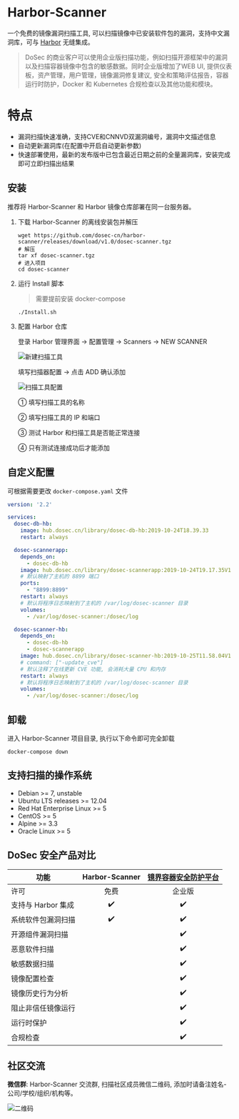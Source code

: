 # Harbor-Scanner

一个免费的镜像漏洞扫描工具, 可以扫描镜像中已安装软件包的漏洞，支持中文漏洞库，可与 [Harbor](https://github.com/goharbor/harbor) 无缝集成。

> DoSec 的商业客户可以使用企业版扫描功能，例如扫描开源框架中的漏洞以及扫描容器镜像中包含的敏感数据。同时企业版增加了WEB UI, 提供仪表板，资产管理，用户管理，镜像漏洞修复建议, 安全和策略评估报告，容器运行时防护，Docker 和 Kubernetes 合规检查以及其他功能和模块。

# 特点

* 漏洞扫描快速准确，支持CVE和CNNVD双漏洞编号，漏洞中文描述信息
* 自动更新漏洞库(在配置中开启自动更新参数)
* 快速部署使用，最新的发布版中已包含最近日期之前的全量漏洞库，安装完成即可立即扫描出结果

## 安装

推荐将 Harbor-Scanner 和 Harbor 镜像仓库部署在同一台服务器。

1. 下载 Harbor-Scanner 的离线安装包并解压

    ```shell
    wget https://github.com/dosec-cn/harbor-scanner/releases/download/v1.0/dosec-scanner.tgz
    # 解压
    tar xf dosec-scanner.tgz
    # 进入项目
    cd dosec-scanner
    ```

2. 运行 Install 脚本

    > 需要提前安装 docker-compose

    ```shell
    ./Install.sh
    ```

3. 配置 Harbor 仓库

    登录 Harbor 管理界面 -> 配置管理 -> Scanners -> NEW SCANNER

    ![新建扫描工具](http://img.dosec.cn/20191028115555.png)

    填写扫描器配置 -> 点击 ADD 确认添加

    ![扫描工具配置](http://img.dosec.cn/20191028154900.png)

    ① 填写扫描工具的名称

    ② 填写扫描工具的 IP 和端口

    ③ 测试 Harbor 和扫描工具是否能正常连接

    ④ 只有测试连接成功后才能添加

## 自定义配置

可根据需要更改 `docker-compose.yaml` 文件

```yaml
version: '2.2'

services:
  dosec-db-hb:
    image: hub.dosec.cn/library/dosec-db-hb:2019-10-24T18.39.33
    restart: always

  dosec-scannerapp:
    depends_on:
      - dosec-db-hb
    image: hub.dosec.cn/library/dosec-scannerapp:2019-10-24T19.17.35V1.0.0_prod
    # 默认映射了主机的 8899 端口
    ports:
      - "8899:8899"
    restart: always
    # 默认将程序日志映射到了主机的 /var/log/dosec-scanner 目录
    volumes:
      - /var/log/dosec-scanner:/dosec/log

  dosec-scanner-hb:
    depends_on:
      - dosec-db-hb
      - dosec-scannerapp
    image: hub.dosec.cn/library/dosec-scanner-hb:2019-10-25T11.58.04V1.0_release
    # command: ["-update_cve"]
    # 默认注释了在线更新 CVE 功能, 会消耗大量 CPU 和内存
    restart: always
    # 默认将程序日志映射到了主机的 /var/log/dosec-scanner 目录
    volumes:
      - /var/log/dosec-scanner:/dosec/log
```

## 卸载

进入 Harbor-Scanner 项目目录, 执行以下命令即可完全卸载

```shell
docker-compose down
```

## 支持扫描的操作系统

- Debian >= 7, unstable
- Ubuntu LTS releases >= 12.04
- Red Hat Enterprise Linux >= 5
- CentOS >= 5
- Alpine >= 3.3
- Oracle Linux >= 5

## DoSec 安全产品对比

|        功能        |   Harbor-Scanner   | [镜界容器安全防护平台](https://www.dosec.cn/) |
| ------------------ | :----------------: | :-------------------------------------------: |
| 许可               |        免费        |                    企业版                     |
| 支持与 Harbor 集成 | :heavy_check_mark: |               :heavy_check_mark:              |
| 系统软件包漏洞扫描 | :heavy_check_mark: |               :heavy_check_mark:              |
| 开源组件漏洞扫描   |                    |               :heavy_check_mark:              |
| 恶意软件扫描       |                    |               :heavy_check_mark:              |
| 敏感数据扫描       |                    |               :heavy_check_mark:              |
| 镜像配置检查       |                    |               :heavy_check_mark:              |
| 镜像历史行为分析   |                    |               :heavy_check_mark:              |
| 阻止非信任镜像运行 |                    |               :heavy_check_mark:              |
| 运行时保护         |                    |               :heavy_check_mark:              |
| 合规检查           |                    |               :heavy_check_mark:              |

## 社区交流

**微信群**: Harbor-Scanner 交流群, 扫描社区成员微信二维码, 添加时请备注姓名-公司/学校/组织/机构等。

![二维码](http://img.dosec.cn/2019_10_28_1838167633.png)
